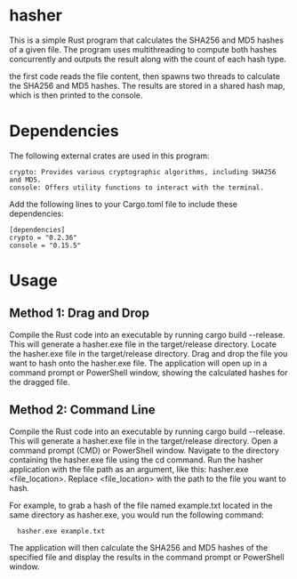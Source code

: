 # hasher
This is a simple Rust program that calculates the SHA256 and MD5 hashes of a given file. The program uses multithreading to compute both hashes concurrently and outputs the result along with the count of each hash type.
  
  
 the first code reads the file content, then spawns two threads to calculate the SHA256 and MD5 hashes. The results are stored in a shared hash map, which is then printed to the console.

# Dependencies

The following external crates are used in this program:

    crypto: Provides various cryptographic algorithms, including SHA256 and MD5.
    console: Offers utility functions to interact with the terminal.

Add the following lines to your Cargo.toml file to include these dependencies:

    [dependencies]
    crypto = "0.2.36"
    console = "0.15.5"

# Usage
## Method 1: Drag and Drop

Compile the Rust code into an executable by running cargo build --release. This will generate a hasher.exe file in the target/release directory.
Locate the hasher.exe file in the target/release directory.
Drag and drop the file you want to hash onto the hasher.exe file. The application will open up in a command prompt or PowerShell window, showing the calculated hashes for the dragged file.

## Method 2: Command Line

Compile the Rust code into an executable by running cargo build --release. This will generate a hasher.exe file in the target/release directory.
Open a command prompt (CMD) or PowerShell window.
Navigate to the directory containing the hasher.exe file using the cd command.
Run the hasher application with the file path as an argument, like this: hasher.exe <file_location>. Replace <file_location> with the path to the file you want to hash.

For example, to grab a hash of the file named example.txt located in the same directory as hasher.exe, you would run the following command:

      hasher.exe example.txt
      
The application will then calculate the SHA256 and MD5 hashes of the specified file and display the results in the command prompt or PowerShell window.
  
  
